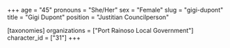 +++
age = "45"
pronouns = "She/Her"
sex = "Female"
slug = "gigi-dupont"
title = "Gigi Dupont"
position = "Justitian Councilperson"

[taxonomies]
organizations = ["Port Rainoso Local Government"]
character_id = ["31"]
+++


